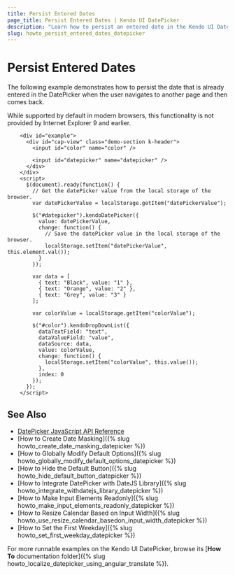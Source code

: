 ```yaml
---
title: Persist Entered Dates
page_title: Persist Entered Dates | Kendo UI DatePicker
description: "Learn how to persist an entered date in the Kendo UI DatePicker upon user navigation between pages for Internet Explorer 9 or older."
slug: howto_persist_entered_dates_datepicker
---
```


# Persist Entered Dates

The following example demonstrates how to persist the date that is already entered in the DatePicker when the user navigates to another page and then comes back.

While supported by default in modern browsers, this functionality is not provided by Internet Explorer 9 and earlier.



```dojo
    <div id="example">
      <div id="cap-view" class="demo-section k-header">
        <input id="color" name="color" />

        <input id="datepicker" name="datepicker" />
      </div>
    </div>
    <script>
      $(document).ready(function() {
        // Get the datePicker value from the local storage of the browser.
        var datePickerValue = localStorage.getItem("datePickerValue");

        $("#datepicker").kendoDatePicker({
          value: datePickerValue,
          change: function() {
            // Save the datePicker value in the local storage of the browser.
            localStorage.setItem("datePickerValue", this.element.val());
          }
        });

        var data = [
          { text: "Black", value: "1" },
          { text: "Orange", value: "2" },
          { text: "Grey", value: "3" }
        ];

        var colorValue = localStorage.getItem("colorValue");

        $("#color").kendoDropDownList({
          dataTextField: "text",
          dataValueField: "value",
          dataSource: data,
          value: colorValue,
          change: function() {
            localStorage.setItem("colorValue", this.value());
          },
          index: 0
        });
      });
    </script>  
```

## See Also

* [DatePicker JavaScript API Reference](/api/javascript/ui/datepicker)
* [How to Create Date Masking]({% slug howto_create_date_masking_datepicker %})
* [How to Globally Modify Default Options]({% slug howto_globally_modify_default_options_datepicker %})
* [How to Hide the Default Button]({% slug howto_hide_default_button_datepicker %})
* [How to Integrate DatePicker with DateJS Library]({% slug howto_integrate_withdatejs_library_datepicker %})
* [How to Make Input Elements Readonly]({% slug howto_make_input_elements_readonly_datepicker %})
* [How to Resize Calendar Based on Input Width]({% slug howto_use_resize_calendar_basedon_input_width_datepicker %})
* [How to Set the First Weekday]({% slug howto_set_first_weekday_datepicker %})

For more runnable examples on the Kendo UI DatePicker, browse its [**How To** documentation folder]({% slug howto_localize_datepicker_using_angular_translate %}).

